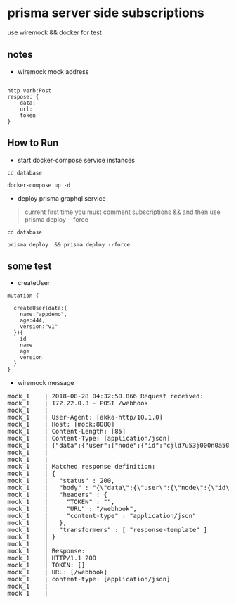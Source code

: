 # prisma server side subscriptions

use wiremock && docker for test

## notes

* wiremock mock address

```code

http verb:Post
respose: {
    data:
    url:
    token
}

```

## How to Run

* start docker-compose service instances

```code
cd database

docker-compose up -d
```

* deploy prisma graphql service

> current first time you must comment subscriptions && and then use prisma deploy --force

```code
cd database

prisma deploy  && prisma deploy --force

```

## some test

* createUser

```code
mutation {
  
  createUser(data:{
    name:"appdemo",
    age:444,
    version:"v1"
  }){
    id
    name
    age
    version
  }
}
```

* wiremock message

<pre>
mock_1    | 2018-08-28 04:32:50.866 Request received:
mock_1    | 172.22.0.3 - POST /webhook
mock_1    |
mock_1    | User-Agent: [akka-http/10.1.0]
mock_1    | Host: [mock:8080]
mock_1    | Content-Length: [85]
mock_1    | Content-Type: [application/json]
mock_1    | {"data":{"user":{"node":{"id":"cjld7u53j000n0a50ph4mezug","name":"rong","age":444}}}}
mock_1    |
mock_1    |
mock_1    | Matched response definition:
mock_1    | {
mock_1    |   "status" : 200,
mock_1    |   "body" : "{\"data\":{\"user\":{\"node\":{\"id\":\"cjld7u53j000n0a50ph4mezug\",\"name\":\"rong\",\"age\":444}}}}",
mock_1    |   "headers" : {
mock_1    |     "TOKEN" : "",
mock_1    |     "URL" : "/webhook",
mock_1    |     "content-type" : "application/json"
mock_1    |   },
mock_1    |   "transformers" : [ "response-template" ]
mock_1    | }
mock_1    |
mock_1    | Response:
mock_1    | HTTP/1.1 200
mock_1    | TOKEN: []
mock_1    | URL: [/webhook]
mock_1    | content-type: [application/json]
mock_1    |
mock_1    |
</pre>